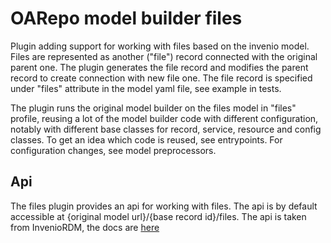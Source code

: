 # OARepo model builder files

Plugin adding support for working with files based on the invenio model. <br>
Files are represented as another ("file") record connected with the original parent one.
The plugin generates the file record and modifies the parent record to create connection with new file one.
The file record is specified under "files" attribute in the model yaml file, see example 
in tests.

The plugin runs the original model builder on the files model in "files" profile, 
reusing a lot of the model builder code with different configuration, notably with different
base classes for record, service, resource and config classes.
To get an idea which code is reused, see entrypoints. For configuration changes, see model preprocessors.

## Api

The files plugin provides an api for working with files.
The api is by default accessible at {original model url}/{base record id}/files.
The api is taken from InvenioRDM, the docs are [here](https://inveniordm.docs.cern.ch/reference/rest_api_drafts_records/#record-files)